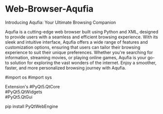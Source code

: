 # Web-Browser-Aqufia

Introducing Aqufia: Your Ultimate Browsing Companion

Aqufia is a cutting-edge web browser built using Python and XML, designed to provide users with a seamless and efficient browsing experience. With its sleek and intuitive interface, Aqufia offers a wide range of features and customization options, ensuring that users can tailor their browsing experience to suit their unique preferences. Whether you're searching for information, streaming movies, or playing online games, Aqufia is your go-to solution for exploring the vast wonders of the internet. Enjoy a smoother, faster, and more personalized browsing journey with Aqufia.

#import os
#import sys

Extension's
 #PyQt5.QtCore  
 #PyQt5.QtWidgets  
 #PyQt5.QtGui  

pip install PyQtWebEngine
